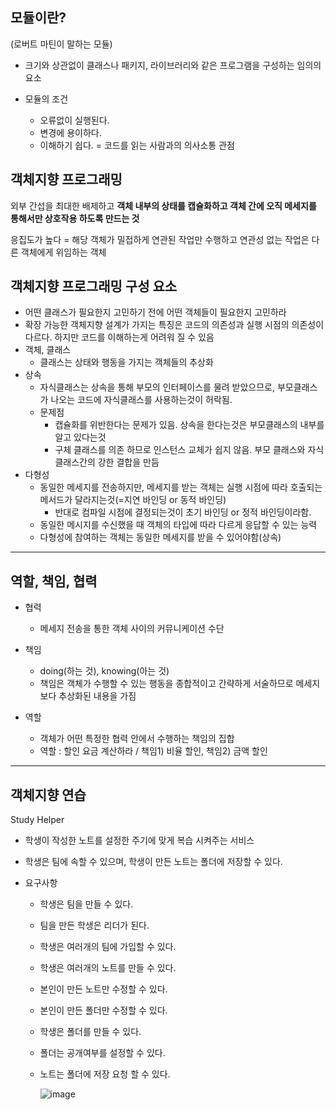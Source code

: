 ## 모듈이란?
(로버트 마틴이 말하는 모듈)

- 크기와 상관없이 클래스나 패키지, 라이브러리와 같은 프로그램을 구성하는 임의의요소

- 모듈의 조건
    - 오류없이 실행된다.
    - 변경에 용이하다.
    - 이해하기 쉽다. = 코드를 읽는 사람과의 의사소통 관점

## 객체지향 프로그래밍

외부 간섭을 최대한 배제하고 **객체 내부의 상태를 캡슐화하고 객체 간에 오직 메세지를 통해서만 상호작용 하도록 만드는 것**

응집도가 높다
= 해당 객체가 밀접하게 연관된 작업만 수행하고 연관성 없는 작업은 다른 객체에게 위임하는 객체

## 객체지향 프로그래밍 구성 요소

- 어떤 클래스가 필요한지 고민하기 전에 어떤 객체들이 필요한지 고민하라
- 확장 가능한 객체지향 설계가 가지는 특징은 코드의 의존성과 실행 시점의 의존성이 다르다. 하지만 코드를 이해하는게 어려워 질 수 있음
- 객체, 클래스
    - 클래스는 상태와 행동을 가지는 객체들의 추상화
- 상속
    - 자식클래스는 상속을 통해 부모의 인터페이스를 물려 받았으므로, 부모클래스가 나오는 코드에 자식클래스를 사용하는것이 허락됨.
    - 문제점
        - 캡슐화를 위반한다는 문제가 있음. 상속을 한다는것은 부모클래스의 내부를 알고 있다는것
        - 구체 클래스를 의존 하므로 인스턴스 교체가 쉽지 않음. 부모 클래스와 자식 클래스간의 강한 결합을 만듬
- 다형성
    - 동일한 메세지를 전송하지만, 메세지를 받는 객체는 실행 시점에 따라 호출되는 메서드가 달라지는것(=지연 바인딩 or 동적 바인딩)
        - 반대로 컴파일 시점에 결정되는것이 초기 바인딩 or 정적 바인딩이라함.
    - 동일한 메시지를 수신했을 때 객체의 타입에 따라 다르게 응답할 수 있는 능력
    - 다형성에 참여하는 객체는 동일한 메세지를 받을 수 있어야함(상속)

---

## 역할, 책임, 협력

- 협력
    - 메세지 전송을 통한 객체 사이의 커뮤니케이션 수단

- 책임
    - doing(하는 것), knowing(아는 것)
    - 책임은 객체가 수행할 수 있는 행동을 종합적이고 간략하게 서술하므로 메세지보다 추상화된 내용을 가짐

- 역할
    - 객체가 어떤 특정한 협력 안에서 수행하는 책임의 집합
    - 역할 : 할인 요금 계산하라 / 책임1) 비율 할인, 책임2) 금액 할인

---

## 객체지향 연습

Study Helper
- 학생이 작성한 노트를 설정한 주기에 맞게 복습 시켜주는 서비스
- 학생은 팀에 속할 수 있으며, 학생이 만든 노트는 폴더에 저장할 수 있다.

- 요구사항
  - 학생은 팀을 만들 수 있다.
  - 팀을 만든 학생은 리더가 된다.
  - 학생은 여러개의 팀에 가입할 수 있다.
  - 학생은 여러개의 노트를 만들 수 있다.
  - 본인이 만든 노트만 수정할 수 있다.
  - 본인이 만든 폴더만 수정할 수 있다.
  - 학생은 폴더를 만들 수 있다.
  - 폴더는 공개여부를 설정할 수 있다.
  - 노트는 폴더에 저장 요청 할 수 있다.

    ![image](https://github.com/it-lab-foundation/itlab-api/assets/45592236/df74ac37-8a06-492a-a5d8-58b25b13a670)